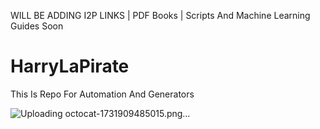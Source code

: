 WILL BE ADDING I2P LINKS | PDF Books | Scripts And Machine Learning Guides Soon

# HarryLaPirate

This Is Repo For Automation And Generators

![Uploading octocat-1731909485015.png…]()
